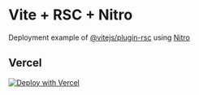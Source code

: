 # Vite + RSC + Nitro

Deployment example of [@vitejs/plugin-rsc](https://github.com/hi-ogawa/vite-plugins/tree/main/packages/rsc/examples/starter) using [Nitro](https://nitro.build/)

## Vercel

[![Deploy with Vercel](https://vercel.com/button)](https://vercel.com/new/clone?repository-url=https%3A%2F%2Fgithub.com%2Fhi-ogawa%2Fvite-plugin-rsc-deploy-example)
